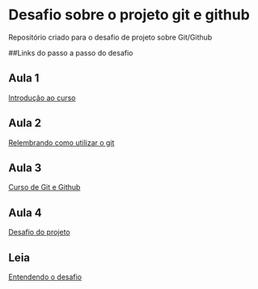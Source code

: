 # Desafio sobre o projeto git e github
Repositório criado para o desafio de projeto sobre Git/Github

##Links do passo a passo do desafio

## Aula 1
[Introdução ao curso](https://web.dio.me/lab/criando-seu-primeiro-repositorio-no-github-para-compartilhar-seu-progresso/learning/a6e285fa-b9a0-4bc2-8353-7b729dabcf0c)


## Aula 2
[Relembrando como utilizar o git](https://web.dio.me/lab/criando-seu-primeiro-repositorio-no-github-para-compartilhar-seu-progresso/learning/e714fb1c-4990-4c47-99a5-d97703e40b4d)

## Aula 3
[Curso de Git e Github](https://web.dio.me/lab/criando-seu-primeiro-repositorio-no-github-para-compartilhar-seu-progresso/learning/a1134ba9-3c54-4650-a24a-6964a182d919)

## Aula 4
[Desafio do projeto](https://web.dio.me/lab/criando-seu-primeiro-repositorio-no-github-para-compartilhar-seu-progresso/learning/a1134ba9-3c54-4650-a24a-6964a182d919)

## Leia
[Entendendo o desafio](https://web.dio.me/lab/criando-seu-primeiro-repositorio-no-github-para-compartilhar-seu-progresso/learning/d5854276-7461-4b80-96e3-e8b6f9b21eeb)
